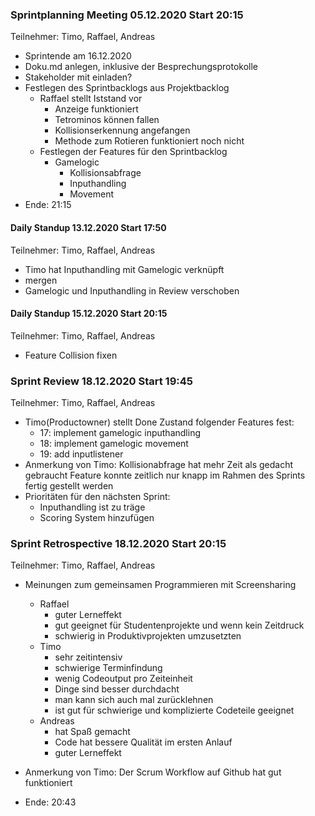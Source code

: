 ### Sprintplanning Meeting 05.12.2020 Start 20:15
Teilnehmer: Timo, Raffael, Andreas
- Sprintende am 16.12.2020
- Doku.md anlegen, inklusive der Besprechungsprotokolle
- Stakeholder mit einladen?
- Festlegen des Sprintbacklogs aus Projektbacklog
    - Raffael stellt Iststand vor
        - Anzeige funktioniert
        - Tetrominos können fallen
        - Kollisionserkennung angefangen
        - Methode zum Rotieren funktioniert noch nicht
    - Festlegen der Features für den Sprintbacklog
        - Gamelogic
            - Kollisionsabfrage
            - Inputhandling
            - Movement
- Ende: 21:15


#### Daily Standup 13.12.2020 Start 17:50
Teilnehmer: Timo, Raffael, Andreas
- Timo hat Inputhandling mit Gamelogic verknüpft
- mergen
- Gamelogic und Inputhandling in Review verschoben


#### Daily Standup 15.12.2020 Start 20:15
Teilnehmer: Timo, Raffael, Andreas
- Feature Collision fixen


### Sprint Review 18.12.2020 Start 19:45
Teilnehmer: Timo, Raffael, Andreas
- Timo(Productowner) stellt Done Zustand folgender Features fest:
    - 17: implement gamelogic inputhandling
    - 18: implement gamelogic movement
    - 19: add inputlistener 
- Anmerkung von Timo: Kollisionabfrage hat mehr Zeit als gedacht gebraucht
Feature konnte zeitlich nur knapp im Rahmen des Sprints fertig gestellt werden
- Prioritäten für den nächsten Sprint:
    - Inputhandling ist zu träge
    - Scoring System hinzufügen


### Sprint Retrospective 18.12.2020 Start 20:15
Teilnehmer: Timo, Raffael, Andreas
- Meinungen zum gemeinsamen Programmieren mit Screensharing
    - Raffael
        - guter Lerneffekt
        - gut geeignet für Studentenprojekte und wenn kein Zeitdruck
        - schwierig in Produktivprojekten umzusetzten
    - Timo
        - sehr zeitintensiv
        - schwierige Terminfindung
        - wenig Codeoutput pro Zeiteinheit
        - Dinge sind besser durchdacht
        - man kann sich auch mal zurücklehnen
        - ist gut für schwierige und komplizierte Codeteile geeignet
    - Andreas
        - hat Spaß gemacht
        - Code hat bessere Qualität im ersten Anlauf
        - guter Lerneffekt

- Anmerkung von Timo:
    Der Scrum Workflow auf Github hat gut funktioniert
- Ende: 20:43